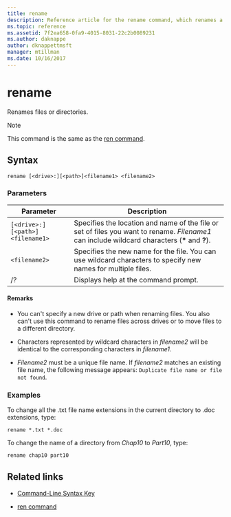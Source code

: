 ```yaml
---
title: rename
description: Reference article for the rename command, which renames a file or directory.
ms.topic: reference
ms.assetid: 7f2ea658-0fa9-4015-8031-22c2b0089231
ms.author: daknappe
author: dknappettmsft
manager: mtillman
ms.date: 10/16/2017
---
```


# rename



Renames files or directories.

> [!NOTE]
> This command is the same as the [ren command](ren.md).

## Syntax

```
rename [<drive>:][<path>]<filename1> <filename2>
```

### Parameters

| Parameter | Description |
|--|--|
| `[<drive>:][<path>]<filename1>` | Specifies the location and name of the file or set of files you want to rename. *Filename1* can include wildcard characters (**&#42;** and **?**). |
| `<filename2>` | Specifies the new name for the file. You can use wildcard characters to specify new names for multiple files. |
| /? | Displays help at the command prompt. |

#### Remarks

- You can't specify a new drive or path when renaming files. You also can't use this command to rename files across drives or to move files to a different directory.

- Characters represented by wildcard characters in *filename2* will be identical to the corresponding characters in *filename1*.

- *Filename2* must be a unique file name. If *filename2* matches an existing file name, the following message appears: `Duplicate file name or file not found`.

### Examples

To change all the .txt file name extensions in the current directory to .doc extensions, type:

```
rename *.txt *.doc
```

To change the name of a directory from *Chap10* to *Part10*, type:

```
rename chap10 part10
```

## Related links

- [Command-Line Syntax Key](command-line-syntax-key.md)

- [ren command](ren.md)
